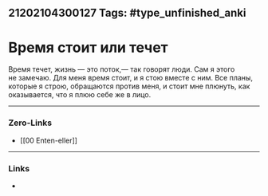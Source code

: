 21202104300127
Tags: #type_unfinished_anki
---
# Время стоит или течет

Время течет, жизнь — это поток,— так говорят люди. Сам я этого <br>не замечаю. Для меня время стоит, и я стою вместе с ним. Все планы, которые я строю, обращаются против меня, и стоит мне плюнуть, как оказывается, что я плюю себе же в лицо. 

---
### Zero-Links
- [[00 Enten-eller]]
---
### Links
-